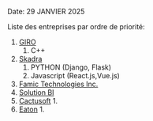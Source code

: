 Date: 29 JANVIER 2025

Liste des entreprises par ordre de priorité:
1. [GIRO](https://www.giro.ca/fr-ca/carrieres/)
	1. C++
2. [Skadra](https://skadra.com/carriere/)
	1. PYTHON (Django, Flask)
	2. Javascript (React.js,Vue.js)
3. [Famic Technologies Inc.](https://www.famictech.com/fr/carrieres)
4. [Solution BI](https://www.solution-bi.com/fr/carriere?__hstc=&__hssc=&hsCtaTracking=84199019-7168-4346-9a3f-8473d40e5bce%7C141fe8db-9075-46e0-8ed2-80fda0d64269)
5. [Cactusoft](https://cactusoft.app/)
	1. 
6. [Eaton](https://www.eaton.com/ca/fr-ca/company/careers.html)
	1. 

